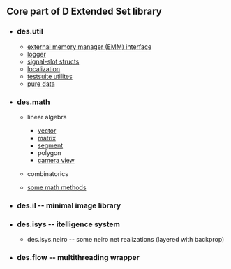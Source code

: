## Core part of D Extended Set library

- ### des.util

    - [external memory manager (EMM) interface](doc/des/util/emm.md)
    - [logger](doc/des/util/logger.md)
    - [signal-slot structs](doc/des/util/signal.md)
    - [localization](doc/des/util/localization.md)
    - [testsuite utilites](doc/des/util/testsuite.md)
    - [pure data](doc/des/util/pdata.md)

- ### des.math 

    - linear algebra

        - [vector](doc/des/math/linear/vector.md)
        - [matrix](doc/des/math/linear/matrix.md)
        - [segment](doc/des/math/linear/segment.md)
        - polygon
        - [camera view](doc/des/math/linear/view.md)

    - combinatorics
    - [some math methods](doc/des/math/method.md)

- ### des.il -- minimal image library

- ### des.isys -- itelligence system

    - des.isys.neiro -- some neiro net realizations (layered with backprop)

- ### des.flow -- multithreading wrapper
